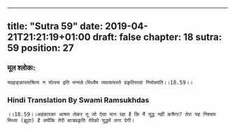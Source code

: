 
---
title: "Sutra 59"
date: 2019-04-21T21:21:19+01:00
draft: false
chapter: 18
sutra: 59
position: 27
---
### मूल श्लोकः:
```
यदहङ्कारमाश्रित्य न योत्स्य इति मन्यसे।मिथ्यैष व्यवसायस्ते प्रकृतिस्त्वां नियोक्ष्यति।।18.59।।

```

### Hindi Translation By Swami Ramsukhdas
```
।।18.59।।अहंकारका आश्रय लेकर तू जो ऐसा मान रहा है कि मैं युद्ध नहीं करूँगा? तेरा यह निश्चय मिथ्या (झूठा) है क्योंकि तेरी क्षात्रप्रकृति तेरेको युद्धमें लगा देगी।

```

